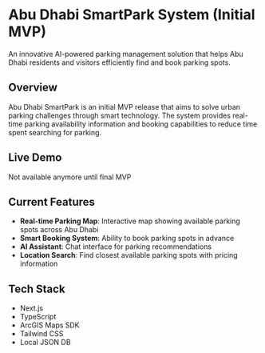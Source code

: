 # Abu Dhabi SmartPark System (Initial MVP)

An innovative AI-powered parking management solution that helps Abu Dhabi residents and visitors efficiently find and book parking spots.

## Overview

Abu Dhabi SmartPark is an initial MVP release that aims to solve urban parking challenges through smart technology. The system provides real-time parking availability information and booking capabilities to reduce time spent searching for parking.

## Live Demo
Not available anymore until final MVP

## Current Features

- **Real-time Parking Map**: Interactive map showing available parking spots across Abu Dhabi
- **Smart Booking System**: Ability to book parking spots in advance
- **AI Assistant**: Chat interface for parking recommendations
- **Location Search**: Find closest available parking spots with pricing information

## Tech Stack

- Next.js
- TypeScript
- ArcGIS Maps SDK
- Tailwind CSS
- Local JSON DB
